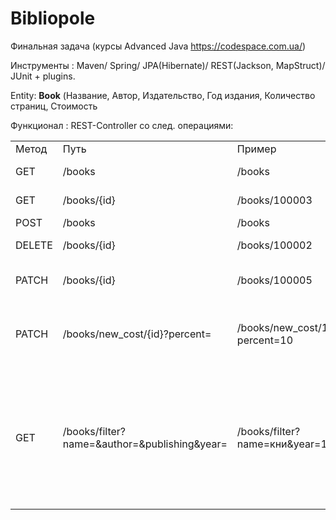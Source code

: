 # Bibliopole

Финальная задача (курсы Advanced Java https://codespace.com.ua/)

Инструменты : Maven/ Spring/ JPA(Hibernate)/ REST(Jackson, MapStruct)/ JUnit + plugins.

Entity:
**Book** (Название, Автор, Издательство, Год издания, Количество
страниц, Стоимость

Функционал :
REST-Controller со след. операциями:
<table>
    <tr>
        <td>Метод</td>
        <td>Путь</td>
        <td>Пример</td>
        <td>Функционал</td>
    </tr>
    <tr>
        <td>GET</td>
        <td>/books</td>
        <td>/books</td>
        <td>Полный список книг</td>
    </tr>
    <tr>
        <td>GET</td>
        <td>/books/{id}</td>
        <td>/books/100003</td>
        <td>Возвращает книгу по id</td>
    </tr>
    <tr>
        <td>POST</td>
        <td>/books</td>
        <td>/books</td>
        <td>Создание книги</td>
    </tr>
    <tr>
        <td>DELETE</td>
        <td>/books/{id}</td>
        <td>/books/100002</td>
        <td>Удаление книги с заданным id</td>
    </tr>
    <tr>
        <td>PATCH</td>
        <td>/books/{id}</td>
        <td>/books/100005</td>
        <td>Редактирование книги с заданным id</td>
    </tr>
    <tr>
        <td>PATCH</td>
        <td>/books/new_cost/{id}?percent=</td>
        <td>/books/new_cost/100005/?percent=10</td>
        <td>Изменение стоимости книги на указанный процент</td>
    </tr>
    <tr>
        <td>GET</td>
        <td>/books/filter?name=&author=&publishing&year=</td>
        <td>/books/filter?name=кни&year=1996</td>
        <td>Фильтр (по примеру будут отбраны книги, наименования которых содержат подстроку 'кни' без учета регистра c годом издания от 1996)</td>
    </tr>
</table>

